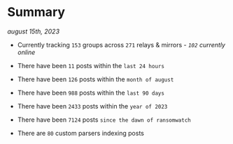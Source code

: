 
# Summary
_august 15th, 2023_

- Currently tracking `153` groups across `271` relays & mirrors - _`102` currently online_

- There have been `11` posts within the `last 24 hours`

- There have been `126` posts within the `month of august`

- There have been `988` posts within the `last 90 days`

- There have been `2433` posts within the `year of 2023`

- There have been `7124` posts `since the dawn of ransomwatch`

- There are `80` custom parsers indexing posts
